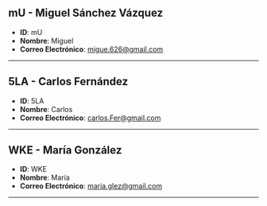 
## mU - Miguel Sánchez Vázquez
- **ID**: mU
- **Nombre**: Miguel
- **Correo Electrónico**: migue.626@gmail.com
---
## 5LA - Carlos Fernández
- **ID**: 5LA
- **Nombre**: Carlos
- **Correo Electrónico**: carlos.Fer@gmail.com
---
## WKE - María González
- **ID**: WKE
- **Nombre**: María
- **Correo Electrónico**: maria.glez@gmail.com
---
